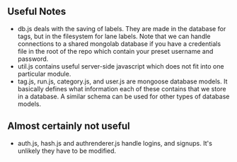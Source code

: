 ## Useful Notes
- db.js deals with the saving of labels. They are made in the database for tags, but in the filesystem for lane labels. Note that we can handle connections to a shared mongolab database if you have a credentials file in the root of the repo which contain your preset username and password.
- util.js contains useful server-side javascript which does not fit into one particular module.
- tag.js, run.js, category.js, and user.js are mongoose database models. It basically defines what information each of these contains that we store in a database. A similar schema can be used for other types of database models.

## Almost certainly not useful
- auth.js, hash.js and authrenderer.js handle logins, and signups. It's unlikely they have to be modified.